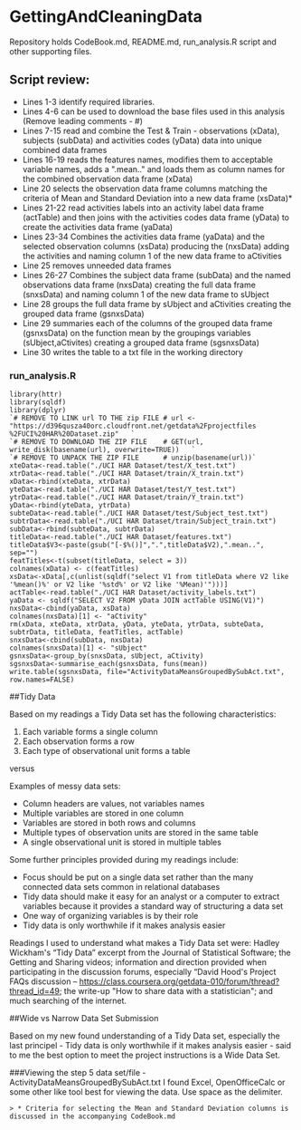 # GettingAndCleaningData
Repository holds CodeBook.md, README.md, run_analysis.R script and other supporting files.

## Script review:
* Lines 1-3 identify required libraries.
* Lines 4-6 can be used to download the base files used in this analysis (Remove leading comments - #)
* Lines 7-15 read and combine the Test & Train - observations (xData), subjects (subData) and activities codes (yData) data into unique combined data frames
* Lines 16-19 reads the features names, modifies them to acceptable variable names, adds a ".mean.." and loads them as column names for the combined observation data frame (xData)
* Line 20 selects the observation data frame columns matching the criteria of Mean and Standard Deviation into a new data frame (xsData)*
* Lines 21-22 read activities labels  into an activity label data frame (actTable) and then joins with the activities codes data frame (yData) to create the activities data frame  (yaData) 
* Lines 23-34 Combines the activities data frame (yaData) and the selected observation columns (xsData) producing the (nxsData) adding the activities and naming column 1 of the new data frame to aCtivities
* Line 25 removes unneeded data frames
* Lines 26-27 Combines the subject data frame (subData) and the named observations data frame (nxsData) creating the full data frame (snxsData)  and naming column 1 of the new data frame to sUbject
* Line 28 groups the full data frame by sUbject and aCtivities creating the grouped data frame (gsnxsData)
* Line 29 summaries each of the columns of the grouped data frame (gsnxsData)  on the function mean by the groupings variables (sUbject,aCtivites) creating a grouped data frame (sgsnxsData)
* Line 30 writes the table to a txt file in the working directory  


        
###  run_analysis.R    
    library(httr)  
    library(sqldf)  
    library(dplyr)  
    `# REMOVE TO LINK url TO THE zip FILE # url <- "https://d396qusza40orc.cloudfront.net/getdata%2Fprojectfiles  %2FUCI%20HAR%20Dataset.zip"   `  
    `# REMOVE TO DOWNLOAD THE ZIP FILE    # GET(url, write_disk(basename(url), overwrite=TRUE))   `   
    `# REMOVE TO UNPACK THE ZIP FILE      # unzip(basename(url))`  
    xteData<-read.table("./UCI HAR Dataset/test/X_test.txt")  
    xtrData<-read.table("./UCI HAR Dataset/train/X_train.txt")  
    xData<-rbind(xteData, xtrData)  
    yteData<-read.table("./UCI HAR Dataset/test/Y_test.txt")  
    ytrData<-read.table("./UCI HAR Dataset/train/Y_train.txt")  
    yData<-rbind(yteData, ytrData)  
    subteData<-read.table("./UCI HAR Dataset/test/Subject_test.txt")  
    subtrData<-read.table("./UCI HAR Dataset/train/Subject_train.txt")  
    subData<-rbind(subteData, subtrData)  
    titleData<-read.table("./UCI HAR Dataset/features.txt")  
    titleData$V3<-paste(gsub("[-$%()]",".",titleData$V2),".mean..", sep="")
    featTitles<-t(subset(titleData, select = 3))  
    colnames(xData) <- c(featTitles)  
    xsData<-xData[,c(unlist(sqldf("select V1 from titleData where V2 like '%mean()%' or V2 like '%std%' or V2 like '%Mean)'")))]  
    actTable<-read.table("./UCI HAR Dataset/activity_labels.txt")  
    yaData <- sqldf("SELECT V2 FROM yData JOIN actTable USING(V1)")  
    nxsData<-cbind(yaData, xsData)  
    colnames(nxsData)[1] <- "aCtivity"  
    rm(xData, xteData, xtrData, yData, yteData, ytrData, subteData, subtrData, titleData, featTitles, actTable)  
    snxsData<-cbind(subData, nxsData)  
    colnames(snxsData)[1] <- "sUbject"  
    gsnxsData<-group_by(snxsData, sUbject, aCtivity)  
    sgsnxsData<-summarise_each(gsnxsData, funs(mean))  
    write.table(sgsnxsData, file="ActivityDataMeansGroupedBySubAct.txt", row.names=FALSE)  
    
    
##Tidy Data

Based on my readings a Tidy Data set has the following characteristics: 

1. Each variable forms a single column
2. Each observation forms a row
3. Each type of observational unit forms a table 
  
versus  
  
Examples of messy data sets:

* Column headers are values, not variables names
* Multiple variables are stored in one column
* Variables are stored in both rows and columns
* Multiple types of observation units are stored in the same table
* A single observational unit is stored in multiple tables

Some further principles provided during my readings include:  

* Focus should be put on a single data set rather than the many connected data sets common in relational databases
* Tidy data should make it easy for an analyst or a computer to extract variables because it provides a standard way of structuring a data set
* One way of organizing variables is by their role
* Tidy data is only worthwhile if it makes analysis easier

Readings I used to understand what makes a Tidy Data set were:  Hadley Wickham's “Tidy Data” excerpt from the Journal of Statistical Software;  the Getting and Sharing videos;  information and direction provided when participating in the discussion forums, especially “David Hood's Project FAQs discussion – https://class.coursera.org/getdata-010/forum/thread?thread_id=49;  the write-up "How to share data with a statistician"; and much searching of the internet.  

##Wide vs Narrow Data Set  Submission

Based on my new found understanding of a Tidy Data set, especially the last principel - Tidy data is only worthwhile if it makes analysis easier -  said to me the best option to meet the project instructions is a Wide Data Set. 

###Viewing the step 5 data set/file -  ActivityDataMeansGroupedBySubAct.txt
I found Excel, OpenOfficeCalc or some other like tool best for viewing the data. Use space as the delimiter.

    > * Criteria for selecting the Mean and Standard Deviation columns is discussed in the accompanying CodeBook.md